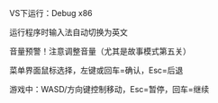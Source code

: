VS下运行：Debug x86

运行程序时输入法自动切换为英文

音量预警！注意调整音量（尤其是故事模式第五关）

菜单界面鼠标选择，左键或回车=确认，Esc=后退

游戏中：WASD/方向键控制移动，Esc=暂停，回车=继续

